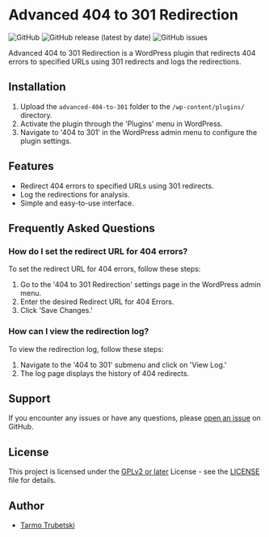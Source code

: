 # Advanced 404 to 301 Redirection

![GitHub](https://img.shields.io/github/license/lyhiz/advanced-404-to-301-redirection)
![GitHub release (latest by date)](https://img.shields.io/github/v/release/lyhiz/advanced-404-to-301-redirection)
![GitHub issues](https://img.shields.io/github/issues-raw/lyhiz/advanced-404-to-301-redirection)

Advanced 404 to 301 Redirection is a WordPress plugin that redirects 404 errors to specified URLs using 301 redirects and logs the redirections.

## Installation

1. Upload the `advanced-404-to-301` folder to the `/wp-content/plugins/` directory.
2. Activate the plugin through the 'Plugins' menu in WordPress.
3. Navigate to '404 to 301' in the WordPress admin menu to configure the plugin settings.

## Features

- Redirect 404 errors to specified URLs using 301 redirects.
- Log the redirections for analysis.
- Simple and easy-to-use interface.

## Frequently Asked Questions

### How do I set the redirect URL for 404 errors?

To set the redirect URL for 404 errors, follow these steps:
1. Go to the '404 to 301 Redirection' settings page in the WordPress admin menu.
2. Enter the desired Redirect URL for 404 Errors.
3. Click 'Save Changes.'

### How can I view the redirection log?

To view the redirection log, follow these steps:
1. Navigate to the '404 to 301' submenu and click on 'View Log.'
2. The log page displays the history of 404 redirects.

## Support

If you encounter any issues or have any questions, please [open an issue](https://github.com/lyhiz/advanced-404-to-301-redirection/issues) on GitHub.

## License

This project is licensed under the [GPLv2 or later](https://www.gnu.org/licenses/gpl-2.0.html) License - see the [LICENSE](LICENSE) file for details.

## Author

- [Tarmo Trubetski](https://www.facebook.com/tarmo.trubetski)

